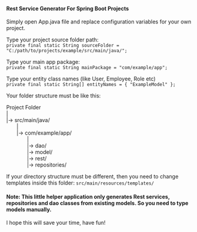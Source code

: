 #### Rest Service Generator For Spring Boot Projects

Simply open App.java file and replace configuration variables for your own project.

Type your project source folder path:  
`private final static String sourceFolder = "C:/path/to/projects/example/src/main/java/";`

Type your main app package:  
`private final static String mainPackage = "com/example/app";`

Type your entity class names (like User, Employee, Role etc)  
`private final static String[] entityNames = { "ExampleModel" };`

Your folder structure must be like this:

Project Folder  
|  
|-> src/main/java/  
&nbsp;&nbsp;&nbsp;&nbsp;&nbsp;&nbsp;&nbsp;|  
&nbsp;&nbsp;&nbsp;&nbsp;&nbsp;&nbsp;&nbsp;|-> com/example/app/  
&nbsp;&nbsp;&nbsp;&nbsp;&nbsp;&nbsp;&nbsp;&nbsp;&nbsp;&nbsp;&nbsp;&nbsp;&nbsp;&nbsp;|  
&nbsp;&nbsp;&nbsp;&nbsp;&nbsp;&nbsp;&nbsp;&nbsp;&nbsp;&nbsp;&nbsp;&nbsp;&nbsp;&nbsp;|-> dao/  
&nbsp;&nbsp;&nbsp;&nbsp;&nbsp;&nbsp;&nbsp;&nbsp;&nbsp;&nbsp;&nbsp;&nbsp;&nbsp;&nbsp;|-> model/  
&nbsp;&nbsp;&nbsp;&nbsp;&nbsp;&nbsp;&nbsp;&nbsp;&nbsp;&nbsp;&nbsp;&nbsp;&nbsp;&nbsp;|-> rest/  
&nbsp;&nbsp;&nbsp;&nbsp;&nbsp;&nbsp;&nbsp;&nbsp;&nbsp;&nbsp;&nbsp;&nbsp;&nbsp;&nbsp;|-> repositories/  
		
If your directory structure must be different, then you need to change templates inside this folder:
`src/main/resources/templates/`

#### Note: This little helper application only generates Rest services, repositories and dao classes from existing models. So you need to type models manually.

I hope this will save your time, have fun!
